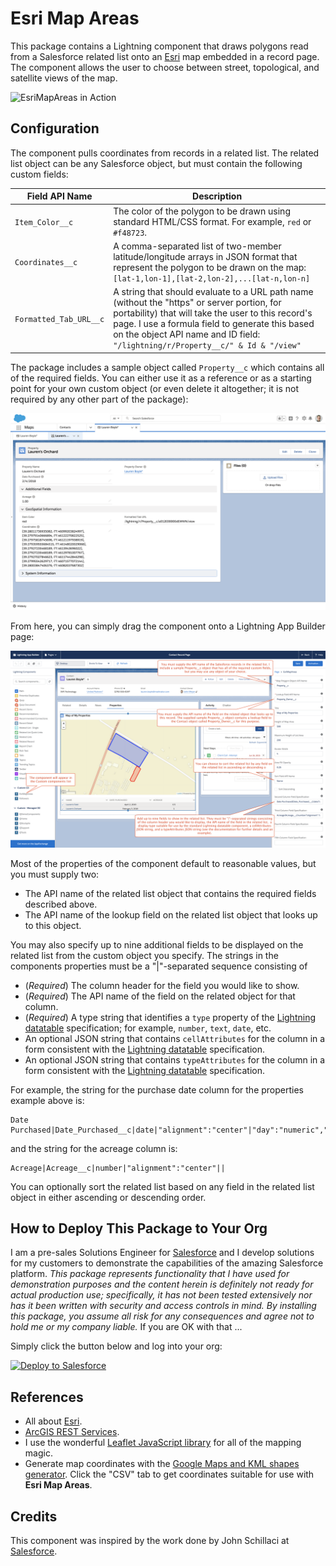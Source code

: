 # Esri Map Areas

This package contains a Lightning component that draws polygons read from a Salesforce related list onto an [Esri](https://www.esri.com) map embedded in a record page. The component allows the user to choose between street, topological, and satellite views of the map.

![EsriMapAreas in Action](/images/EsriMapAreas-Animated.gif)


## Configuration

The component pulls coordinates from records in a related list. The related list object can be any Salesforce object, but must contain the following custom fields:

Field API Name | Description
-------------- | -----------
`Item_Color__c` | The color of the polygon to be drawn using standard HTML/CSS format. For example, `red` or `#f48723`.
`Coordinates__c` | A comma-separated list of two-member latitude/longitude arrays in JSON format that represent the polygon to be drawn on the map: `[lat-1,lon-1],[lat-2,lon-2],...[lat-n,lon-n]`
`Formatted_Tab_URL__c` | A string that should evaluate to a URL path name (without the "https" or server portion, for portability) that will take the user to this record's page. I use a formula field to generate this based on the object API name and ID field: `"/lightning/r/Property__c/" & Id & "/view"`

The package includes a sample object called `Property__c` which contains all of the required fields. You can either use it as a reference or as a starting point for your own custom object (or even delete it altogether; it is not required by any other part of the package):

![Sample Related List Object](/images/Sample-Related-List.png)

From here, you can simply drag the component onto a Lightning App Builder page:

![Lightning App Builder Page](/images/Esri-Map-Areas-Configuration.png)

Most of the properties of the component default to reasonable values, but you must supply two:

- The API name of the related list object that contains the required fields described above.
- The API name of the lookup field on the related list object that looks up to this object.

You may also specify up to nine additional fields to be displayed on the related list from the custom object you specify. The strings in the components properties must be a "|"-separated sequence consisting of

- (*Required*) The column header for the field you would like to show.
- (*Required*) The API name of the field on the related object for that column.
- (*Required*) A type string that identifies a `type` property of the [Lightning datatable](https://developer.salesforce.com/docs/component-library/bundle/lightning:datatable/documentation) specification; for example, `number`, `text`, `date`, etc.
- An optional JSON string that contains `cellAttributes` for the column in a form consistent with the [Lightning datatable](https://developer.salesforce.com/docs/component-library/bundle/lightning:datatable/documentation) specification.
- An optional JSON string that contains `typeAttributes` for the column in a form consistent with the [Lightning datatable](https://developer.salesforce.com/docs/component-library/bundle/lightning:datatable/documentation) specification.

For example, the string for the purchase date column for the properties example above is:
```
Date Purchased|Date_Purchased__c|date|"alignment":"center"|"day":"numeric","month":"long","year":"numeric"
```
and the string for the acreage column is:
```
Acreage|Acreage__c|number|"alignment":"center"||
```

You can optionally sort the related list based on any field in the related list object in either ascending or descending order.


## How to Deploy This Package to Your Org

I am a pre-sales Solutions Engineer for [Salesforce](https://www.salesforce.com) and I develop solutions for my customers to demonstrate the capabilities of the amazing Salesforce platform. *This package represents functionality that I have used for demonstration purposes and the content herein is definitely not ready for actual production use; specifically, it has not been tested extensively nor has it been written with security and access controls in mind. By installing this package, you assume all risk for any consequences and agree not to hold me or my company liable.*  If you are OK with that ...

Simply click the button below and log into your org:

<a href="https://githubsfdeploy.herokuapp.com">
  <img alt="Deploy to Salesforce"
       src="https://raw.githubusercontent.com/afawcett/githubsfdeploy/master/src/main/webapp/resources/img/deploy.png">
</a>


## References

- All about [Esri](https://www.esri.com).
- [ArcGIS REST Services](https://server.arcgisonline.com/arcgis/rest/services).
- I use the wonderful [Leaflet JavaScript library](https://leafletjs.com/) for all of the mapping magic.
- Generate map coordinates with the [Google Maps and KML shapes generator](https://www.doogal.co.uk/polylines.php). Click the "CSV" tab to get coordinates suitable for use with **Esri Map Areas**.


## Credits

This component was inspired by the work done by John Schillaci at [Salesforce](https://www.salesforce.com).